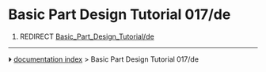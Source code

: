# Basic Part Design Tutorial 017/de
1.  REDIRECT [Basic_Part_Design_Tutorial/de](Basic_Part_Design_Tutorial/de.md)



---
⏵ [documentation index](../README.md) > Basic Part Design Tutorial 017/de
